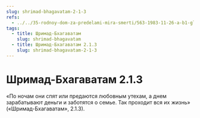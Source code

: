 ```yaml
---
slug: shrimad-bhagavatam-2-1-3
refs:
  - ../../35-rodnoy-dom-za-predelami-mira-smerti/563-1983-11-26-a-b1-glavnyj-vopros-beseda-tsarya-parikshita-so-svyatym-shukadevom.md
tags:
  - title: Шримад-Бхагаватам
    slug: shrimad-bhagavatam
  - title: Шримад-Бхагаватам 2.1.3
    slug: shrimad-bhagavatam-2-1-3
---
```


# Шримад-Бхагаватам 2.1.3

«По ночам они спят или предаются любовным утехам, а днем зарабатывают деньги и заботятся о семье. Так проходит вся их жизнь» («Шримад-Бхагаватам», 2.1.3).

